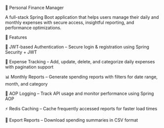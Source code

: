 🧾 Personal Finance Manager

A full-stack Spring Boot application that helps users manage their daily and monthly expenses with secure access, insightful reporting, and performance optimizations.

🚀 Features

🔐 JWT-based Authentication – Secure login & registration using Spring Security + JWT

💸 Expense Tracking – Add, update, delete, and categorize daily expenses with pagination support

📊 Monthly Reports – Generate spending reports with filters for date range, month, and category

📝 AOP Logging – Track API usage and monitor performance using Spring AOP

⚡ Redis Caching – Cache frequently accessed reports for faster load times

📁 Export Reports – Download spending summaries in CSV format
